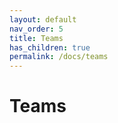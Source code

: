 ```yaml
---
layout: default
nav_order: 5
title: Teams
has_children: true
permalink: /docs/teams
---
```


# Teams

